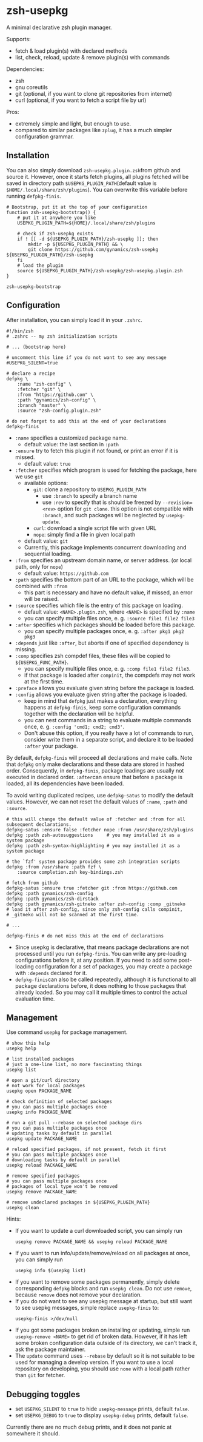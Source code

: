 # zsh-usepkg

A minimal declarative zsh plugin manager.

Supports:
- fetch & load plugin(s) with declared methods
- list, check, reload, update & remove plugin(s) with commands

Dependencies:
- zsh
- gnu coreutils
- git (optional, if you want to clone git repositories from internet)
- curl (optional, if you want to fetch a script file by url)

Pros:
- extremely simple and light, but enough to use.
- compared to similar packages like `zplug`, it has a much simpler configuration grammar.

## Installation

You can also simply download `zsh-usepkg.plugin.zsh`from github and source it. However, once it starts fetch plugins, all plugins fetched will be saved in directory path `$USEPKG_PLUGIN_PATH`(default value is `$HOME/.local/share/zsh/plugins`). You can overwrite this variable before running `defpkg-finis`.

``` shell
# Bootstrap, put it at the top of your configuration
function zsh-usepkg-bootstrap() {
    # put it at anywhere you like
    USEPKG_PLUGIN_PATH=${HOME}/.local/share/zsh/plugins

    # check if zsh-usepkg exists
    if ! [[ -d ${USEPKG_PLUGIN_PATH}/zsh-usepkg ]]; then
        mkdir -p ${USEPKG_PLUGIN_PATH} && \
        git clone https://github.com/gynamics/zsh-usepkg ${USEPKG_PLUGIN_PATH}/zsh-usepkg
    fi
    # load the plugin
    source ${USEPKG_PLUGIN_PATH}/zsh-usepkg/zsh-usepkg.plugin.zsh
}

zsh-usepkg-bootstrap
```

## Configuration

After installation, you can simply load it in your `.zshrc`.

``` shell
#!/bin/zsh
# .zshrc -- my zsh initialization scripts

# ... (bootstrap here)

# uncomment this line if you do not want to see any message
#USEPKG_SILENT=true

# declare a recipe
defpkg \
    :name "zsh-config" \
    :fetcher "git" \
    :from "https://github.com" \
    :path "gynamics/zsh-config" \
    :branch "master" \
    :source "zsh-config.plugin.zsh"

# do not forget to add this at the end of your declarations
defpkg-finis
```

- `:name` specifies a customized package name.
  - default value: the last section in `:path`
- `:ensure` try to fetch this plugin if not found, or print an error if it is missed.
  - default value: `true`
- `:fetcher` specifies which program is used for fetching the package, here we use `git`
  - available options:
    - `git`: clone a repository to `USEPKG_PLUGIN_PATH`
      - use `:branch` to specify a branch name
      - use `:rev` to specify that is should be freezed by `--revision=<rev>` option for `git clone`.
        this option is not compatible with `:branch`, and such packages will be neglected by `usepkg-update`.
    - `curl`: download a single script file with given URL
    - `nope`: simply find a file in given local path
  - default value: `git`
  - Currently, this package implements concurrent downloading and sequential loading.
- `:from` specifies an upstream domain name, or server address. (or local path, only for `nope`)
  - default value: `https://github.com`
- `:path` specifies the bottom part of an URL to the package, which will be combined with `:from`
  - this part is necessary and have no default value, if missed, an error will be raised.
- `:source` specifies which file is the entry of this package on loading.
  - default value: `<NAME>.plugin.zsh`, where `<NAME>` is specified by `:name`
  - you can specify multiple files once, e. g. `:source file1 file2 file3`
- `:after` specifies which packages should be loaded before this package.
  - you can specify multiple packages once, e. g. `:after pkg1 pkg2 pkg3`
- `:depends` just like `:after`, but aborts if one of specified dependency is missing.
- `:comp` specifies zsh compdef files, these files will be copied to `${USEPKG_FUNC_PATH}`.
  - you can specify multiple files once, e. g. `:comp file1 file2 file3`.
  - if that package is loaded after `compinit`, the compdefs may not work at the first time.
- `:preface` allows you evaluate given string before the package is loaded.
- `:config` allows you evaluate given string after the package is loaded.
  - keep in mind that `defpkg` just makes a declaration, everything happens at `defpkg-finis`, keep some configuration commands together with the declaration will be helpful.
  - you can nest commands in a string to evaluate multiple commands once, e. g. `:config 'cmd1; cmd2; cmd3'`.
  - Don't abuse this option, if you really have a lot of commands to run, consider write them in a separate script, and declare it to be loaded `:after` your package.

By default, `defpkg-finis` will proceed all declarations and make calls. Note that `defpkg` only make declarations and these data are stored in hashed order. Consequently, in `defpkg-finis`, package loadings are usually not executed in declared order. `:after`can ensure that before a package is loaded, all its dependencies have been loaded.

To avoid writing duplicated recipes, use `defpkg-satus` to modify the default values. However, we can not reset the default values of `:name`, `:path` and `:source`.

``` shell
# this will change the default value of :fetcher and :from for all subsequent declarations.
defpkg-satus :ensure false :fetcher nope :from /usr/share/zsh/plugins
defpkg :path zsh-autosuggestions     # you may installed it as a system package
defpkg :path zsh-syntax-highlighting # you may installed it as a system package

# the `fzf' system package provides some zsh integration scripts
defpkg :from /usr/share :path fzf \
    :source completion.zsh key-bindings.zsh

# fetch from github
defpkg-satus :ensure true :fetcher git :from https://github.com
defpkg :path gynamics/zsh-config
defpkg :path gynamics/zsh-dirstack
defpkg :path gynamics/zsh-gitneko :after zsh-config :comp _gitneko
# load it after zsh-config, since only zsh-config calls compinit,
# _gitneko will not be scanned at the first time.

# ...

defpkg-finis # do not miss this at the end of declarations
```

- Since usepkg is declarative, that means package declarations are not processed until you run `defpkg-finis`. You can write any pre-loading configurations before it, at any position. If you need to add some post-loading configuration for a set of packages, you may create a package with `:depends` declared for it.
- `defpkg-finis`can also be called repeatedly, although it is functional to all package declarations before, it does nothing to those packages that already loaded. So you may call it multiple times to control the actual evaluation time.

## Management

Use command `usepkg` for package management.

```shell
# show this help
usepkg help

# list installed packages
# just a one-line list, no more fascinating things
usepkg list

# open a git/curl directory
# not work for local packages
usepkg open PACKAGE_NAME

# check definition of selected packages
# you can pass multiple packages once
usepkg info PACKAGE_NAME

# run a git pull --rebase on selected package dirs
# you can pass multiple packages once
# updating tasks by default in parallel
usepkg update PACKAGE_NAME

# reload specified packages, if not present, fetch it first
# you can pass multiple packages once
# downloading tasks by default in parallel
usepkg reload PACKAGE_NAME

# remove specified packages
# you can pass multiple packages once
# packages of local type won't be removed
usepkg remove PACKAGE_NAME

# remove undeclared packages in ${USEPKG_PLUGIN_PATH}
usepkg clean
```

Hints:
- If you want to update a curl downloaded script, you can simply run
  ``` shell
  usepkg remove PACKAGE_NAME && usepkg reload PACKAGE_NAME
  ```
- If you want to run info/update/remove/reload on all packages at once, you can simply run
  ```shell
  usepkg info $(usepkg list)
  ```
- If you want to remove some packages permanently, simply delete corresponding `defpkg` blocks and run `usepkg clean`. Do not use `remove`, because `remove` does not remove your declaration.
- If you do not want to see any usepkg message at startup, but still want to see usepkg messages, simple replace `usepkg-finis` to:
  ``` shell
  usepkg-finis >/dev/null
  ```
- If you got some packages broken on installing or updating, simple run `usepkg-remove <NAME>` to get rid of broken data.
  However, if it has left some broken configuration data outside of its directory, we can't track it, ask the package maintainer.
- The `update` command uses `--rebase` by default so it is not suitable to be used for managing a develop version.
  If you want to use a local repository on developing, you should use `none` with a local path rather than `git` for fetcher.

## Debugging toggles

- set `USEPKG_SILENT` to `true` to hide `usepkg-message` prints, default `false`.
- set `USEPKG_DEBUG` to `true` to display `usepkg-debug` prints, default `false`.

Currently there are no much debug prints, and it does not panic at somewhere it should.
